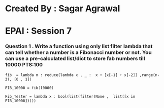 # Created By : Sagar Agrawal

# EPAI : Session 7

### Question 1 . Write a function using only list filter lambda that can tell whether a number is a Fibonacci number or not. You can use a pre-calculated list/dict to store fab numbers till 10000 PTS:100

```
fib  = lambda n : reduce(lambda x , _ :  x + [x[-1] + x[-2]] ,range(n-2), [0 , 1])

FIB_10000 = fib(10000)

Fib_Tester = lambda x : bool(list(filter(None ,  list([x in FIB_10000]))))

```
